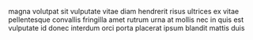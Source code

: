 magna volutpat sit vulputate vitae diam hendrerit risus ultrices ex vitae
pellentesque convallis fringilla amet rutrum urna at mollis nec in quis est
vulputate id donec interdum orci porta placerat ipsum blandit mattis duis